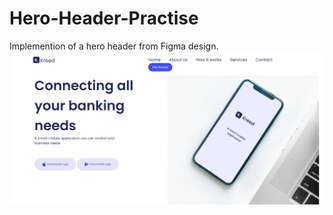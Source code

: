 # Hero-Header-Practise
Implemention of a hero header from Figma design.
![alt text](./screenshort.png)